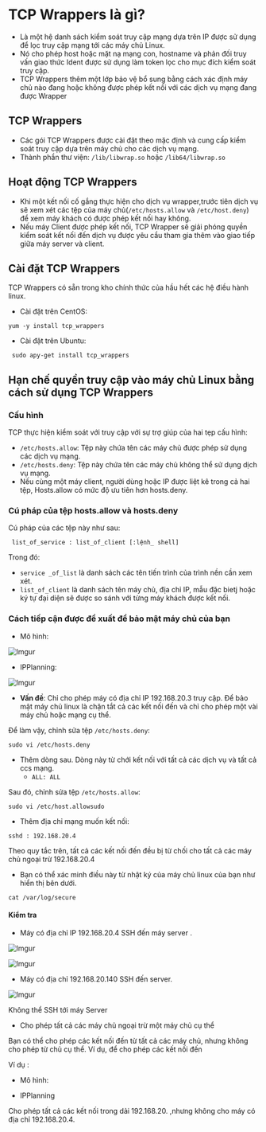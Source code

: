 # TCP Wrappers là gì?
* Là một hệ danh sách kiểm soát truy cập mạng dựa trên IP được sử dụng để lọc truy cập mạng tới các máy chủ Linux.
* Nó cho phép host hoặc mặt nạ mạng con, hostname và phản đối truy vấn giao thức Ident được sử dụng làm token lọc cho mục đích kiểm soát truy cập.
* TCP Wrappers thêm một lớp bảo vệ bổ sung bằng cách xác định máy chủ nào đang hoặc không được phép kết nối với các dịch vụ mạng đang được Wrapper

## TCP Wrappers
* Các gói TCP Wrappers được cài đặt theo mặc định và cung cấp kiểm soát truy cập dựa trên máy chủ cho các dịch vụ mạng.
* Thành phần thư viện: `/lib/libwrap.so` hoặc `/lib64/libwrap.so` 
## Hoạt động TCP Wrappers
* Khi một kết nối cố gắng thực hiện cho dịch vụ wrapper,trước tiên dịch vụ sẽ xem xét các tệp của máy chủ(`/etc/hosts.allow` và `/etc/host.deny`) để xem máy khách có được phép kết nối hay không. 
* Nếu máy Client được phép kết nối, TCP Wrapper sẽ giải phóng quyền kiểm soát kết nối đến dịch vụ được yêu cầu tham gia thêm vào giao tiếp giữa máy server và client.

## Cài đặt TCP Wrappers
TCP Wrappers có sẵn trong kho chính thức của hầu hết các hệ điều hành linux.
* Cài đặt trên CentOS:

` yum -y install tcp_wrappers `

* Cài đặt trên Ubuntu:

` sudo apy-get install tcp_wrappers`

## Hạn chế quyền truy cập vào máy chủ Linux bằng cách sử dụng TCP Wrappers 
### Cấu hình 
TCP thực hiện kiểm soát với truy cập với sự trợ giúp của hai tẹp cấu hình:
* `/etc/hosts.allow`: Tệp này chứa tên các máy chủ được phép sử dụng các dịch vụ mạng.
* `/etc/hosts.deny`: Tệp này chứa tên các máy chủ không thể sử dụng dịch vụ mạng.
* Nếu cùng một máy client, người dùng hoặc IP được liệt kê trong cả hai tệp, Hosts.allow có mức độ ưu tiên hơn hosts.deny.
### Cú pháp của tệp hosts.allow và hosts.deny
Cú pháp của các tệp này như sau:

` list_of_service : list_of_client [:lệnh_ shell]`

Trong đó:
* `service _of_list` là danh sách các tên tiến trình của trình nền cần xem xét.
* `list_of_client` là danh sách tên máy chủ, địa chỉ IP, mẫu đặc bietj hoặc ký tự đại diện sẽ được so sánh với từng máy khách được kết nối.
### Cách tiếp cận được đề xuất để bảo mật máy chủ của bạn
* Mô hình:

![Imgur](https://i.imgur.com/Wn4FAz1.png)

* IPPlanning:

![Imgur](https://i.imgur.com/NjPyZ9Y.png)

* **Vấn đề**: Chỉ cho phép máy có địa chỉ IP 192.168.20.3 truy cập.
Để bảo mật máy chủ linux là chặn tắt cả các kết nối đến và chỉ cho phép một vài máy chủ hoặc mạng cụ thể. 

Để làm vậy, chỉnh sửa tệp `/etc/hosts.deny`:

`sudo vi /etc/hosts.deny`

* Thêm dòng sau. Dòng này từ chới kết nối với tất cả các dịch vụ và tất cả ccs mạng.
    * `ALL: ALL`    

Sau đó, chỉnh sửa tệp `/etc/hosts.allow`:

`sudo vi /etc/host.allowsudo`

* Thêm địa chỉ mạng muốn kết nối:

`sshd : 192.168.20.4`

Theo quy tắc trên, tất cả các kết nối đến đều bị từ chối cho tất cả các máy chủ ngoại trừ 192.168.20.4

* Bạn có thể xác minh điều này từ nhật ký của máy chủ linux của bạn như hiển thị bên dưới.

`cat /var/log/secure`

#### Kiểm tra

* Máy có địa chỉ IP 192.168.20.4 SSH đến máy server .

![Imgur](https://i.imgur.com/j9uO5i6.png)

![Imgur](https://i.imgur.com/Cn3GFYN.png)

* Máy có địa chỉ 192.168.20.140 SSH đến server.

![Imgur](https://i.imgur.com/p9TaYU9.png)

Không thể SSH tới máy Server

* Cho phép tất cả các máy chủ ngoại trừ một máy chủ cụ thể

Bạn có thể cho phép các kết nối đến từ tất cả các máy chủ, nhưng không cho phép từ chủ cụ thể. Ví dụ, để cho phép các kết nối đến 

Ví dụ :
* Mô hình:

* IPPlanning

Cho phép tất cả các kết nối trong dải 192.168.20. ,nhưng không cho máy có địa chỉ 192.168.20.4.